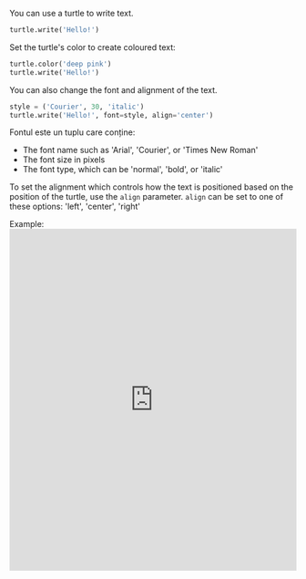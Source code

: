 You can use a turtle to write text.

```python
turtle.write('Hello!')
```

Set the turtle's color to create coloured text:

```python
turtle.color('deep pink')
turtle.write('Hello!')
```

You can also change the font and alignment of the text.

```python
style = ('Courier', 30, 'italic')
turtle.write('Hello!', font=style, align='center')
```

Fontul este un tuplu care conține:

+ The font name such as 'Arial', 'Courier', or 'Times New Roman'
+ The font size in pixels
+ The font type, which can be 'normal', 'bold', or 'italic'

To set the alignment which controls how the text is positioned based on the position of the turtle, use the `align` parameter. `align` can be set to one of these options: 'left', 'center', 'right'

Example: <iframe src="https://trinket.io/embed/python/52378ec006?start=result" width="100%" height="600" frameborder="0" marginwidth="0" marginheight="0" allowfullscreen mark="crwd-mark"></iframe>